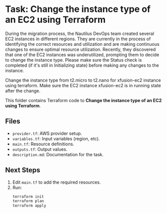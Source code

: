 # Task: Change the instance type of an EC2 using Terraform

During the migration process, the Nautilus DevOps team created several EC2 instances in different regions.
They are currently in the process of identifying the correct resources and utilization and
are making continuous changes to ensure optimal resource utilization.
Recently, they discovered that one of the EC2 instances was underutilized,
prompting them to decide to change the instance type.
Please make sure the Status check is completed (if it's still in Initializing state) before making any changes to the instance.

Change the instance type from t2.micro to t2.nano for xfusion-ec2 instance using terraform.
Make sure the EC2 instance xfusion-ec2 is in running state after the change.

This folder contains Terraform code to **Change the instance type of an EC2 using Terraform**.

## Files
- `provider.tf`: AWS provider setup.
- `variables.tf`: Input variables (region, etc).
- `main.tf`: Resource definitions.
- `outputs.tf`: Output values.
- `description.md`: Documentation for the task.

## Next Steps
1. Edit `main.tf` to add the required resources.
2. Run:
   ```bash
   terraform init
   terraform plan
   terraform apply
   ```
